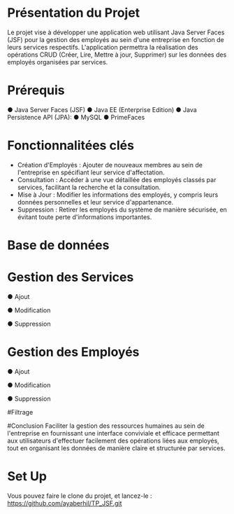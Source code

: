 # Présentation du Projet
Le projet vise à développer une application web utilisant Java Server Faces (JSF) pour la gestion des employés au sein d'une entreprise en fonction de leurs services respectifs. L'application permettra la réalisation des opérations CRUD (Créer, Lire, Mettre à jour, Supprimer) sur les données des employés organisées par services.

# Prérequis
&#9679; Java Server Faces (JSF)
&#9679; Java EE (Enterprise Edition)
&#9679; Java Persistence API (JPA):
&#9679; MySQL
&#9679; PrimeFaces

# Fonctionnalitées clés
- Création d'Employés : Ajouter de nouveaux membres au sein de l'entreprise en spécifiant leur service d'affectation.
- Consultation : Accéder à une vue détaillée des employés classés par services, facilitant la recherche et la consultation.
- Mise à Jour : Modifier les informations des employés, y compris leurs données personnelles et leur service d'appartenance.
- Suppression : Retirer les employés du système de manière sécurisée, en évitant toute perte d'informations importantes.


# Base de données


# Gestion des Services

  &#9679; Ajout


  &#9679; Modification


  &#9679; Suppression


# Gestion des Employés

  &#9679; Ajout


  &#9679; Modification


  &#9679; Suppression
  

#Filtrage



#Conclusion
Faciliter la gestion des ressources humaines au sein de l'entreprise en fournissant une interface conviviale et efficace permettant aux utilisateurs d'effectuer facilement des opérations liées aux employés, tout en organisant les données de manière claire et structurée par services.

# Set Up
Vous pouvez faire le clone du projet, et lancez-le : https://github.com/ayaberhil/TP_JSF.git
















  
